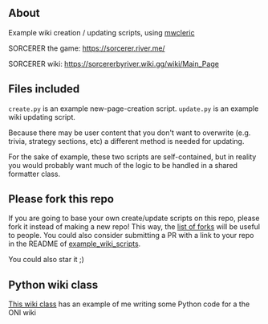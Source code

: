 ## About
Example wiki creation / updating scripts, using [mwcleric](https://github.com/RheingoldRiver/mwcleric)

SORCERER the game: https://sorcerer.river.me/

SORCERER wiki: https://sorcererbyriver.wiki.gg/wiki/Main_Page

## Files included

<code>create.py</code> is an example new-page-creation script.
<code>update.py</code> is an example wiki updating script.

Because there may be user content that you don't want to overwrite (e.g. trivia, strategy sections, etc) a different method is needed for updating.

For the sake of example, these two scripts are self-contained, but in reality you would probably want much of the logic to be handled in a shared formatter class.

## Please fork this repo

If you are going to base your own create/update scripts on this repo, please fork it instead of making a new repo! This way, the [list of forks](https://github.com/RheingoldRiver/sorcerer-update/forks) will be useful to people. You could also consider submitting a PR with a link to your repo in the README of [example_wiki_scripts](https://github.com/RheingoldRiver/example_wiki_scripts).

You could also star it ;)

## Python wiki class
[This wiki class](https://www.youtube.com/watch?v=YQZ1cZQJzUk) has an example of me writing some Python code for a the ONI wiki
